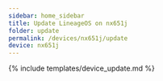 ```yaml
---
sidebar: home_sidebar
title: Update LineageOS on nx651j
folder: update
permalink: /devices/nx651j/update
device: nx651j
---
```

{% include templates/device_update.md %}
